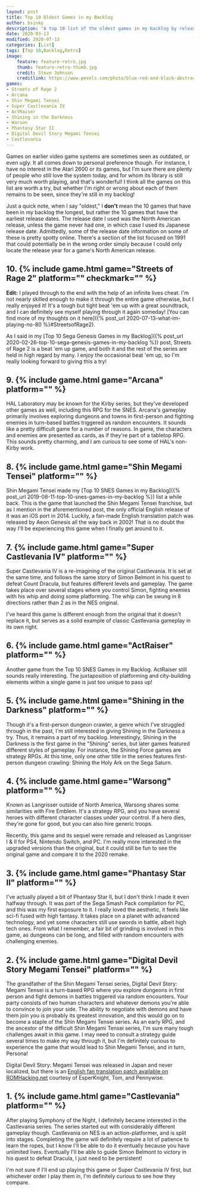 ```yaml
---
layout: post
title: Top 10 Oldest Games in my Backlog
author: bsinky
description: "A top 10 list of the oldest games in my backlog by release date."
date: 2020-03-13
modified: 2020-07-13
categories: [List]
tags: [Top 10,Backlog,Retro]
image:
    feature: feature-retro.jpg
    thumb: feature-retro-thumb.jpg
    credit: Steve Johnson
    creditlink: https://www.pexels.com/photo/blue-red-and-black-abstract-painting-2130475/
games:
- Streets of Rage 2
- Arcana
- Shin Megami Tensei
- Super Castlevania IV
- ActRaiser
- Shining in the Darkness
- Warson
- Phantasy Star II
- Digital Devil Story Megami Tensei
- Castlevania
---
```


Games on earlier video game systems are sometimes seen as outdated, or even
ugly. It all comes down to personal preference though. For instance, I have no
interest in the Atari 2600 or its games, but I'm sure there are plenty of people
who still love the system today, and for whom its library is still very much
worth playing, and that's wonderful! I think all the games on this list are
worth a try, but whether I'm right or wrong about each of them remains to be
seen, since they're still in my backlog!

<!--more-->

Just a quick note, when I say "oldest," I **don't** mean the 10 games that have
been in my backlog the longest, but rather the 10 games that have the earliest
release dates. The release date I used was the North American release, unless
the game never had one, in which case I used its Japanese release date.
Admittedly, some of the release date information on some of these is pretty
spotty online. There's a section of the list focused on 1991 that could
potentially be in the wrong order simply because I could only locate the release
year for a game's North American release.

## 10. {% include game.html game="Streets of Rage 2" platform="" checkmark="" %}

**Edit:** I played through to the end with the help of an infinite lives cheat.
I'm not nearly skilled enough to make it through the entire game otherwise, but
I really enjoyed it! It's a tough but tight beat 'em up with a great soundtrack,
and I can definitely see myself playing through it again someday! [You can find
more of my thoughts on it here]({% post_url 2020-07-13-what-im-playing-no-80
%}#StreetsofRage2).

As I said in my [Top 10 Sega Genesis Games in my Backlog]({% post_url
2020-02-26-top-10-sega-genesis-games-in-my-backlog %}) post, Streets of Rage 2
is a beat 'em up game, and both it and the rest of the series are held in high
regard by many. I enjoy the occasional beat 'em up, so I'm really looking
forward to giving this a try!

## 9. {% include game.html game="Arcana" platform="" %}

HAL Laboratory may be known for the Kirby series, but they've developed other
games as well, including this RPG for the SNES. Arcana's gameplay primarily
involves exploring dungeons and towns in first-person and fighting enemies in
turn-based battles triggered as random encounters. It sounds like a pretty
difficult game for a number of reasons. In game, the characters and enemies are
presented as cards, as if they're part of a tabletop RPG. This sounds pretty
charming, and I am curious to see some of HAL's non-Kirby work.

## 8. {% include game.html game="Shin Megami Tensei" platform="" %}

Shin Megami Tensei made my [Top 10 SNES Games in my Backlog]({% post_url
2019-08-11-top-10-snes-games-in-my-backlog %}) list a while back. This is the
game that launched the Shin Megami Tensei franchise, but as I mention in the
aforementioned post, the only official English release of it was an iOS port in 2014. Luckily, a fan-made English translation patch was released by Aeon Genesis
all the way back in 2002! That is no doubt the way I'll be experiencing this
game when I finally get around to it.

## 7. {% include game.html game="Super Castlevania IV" platform="" %}

Super Castlevania IV is a re-imagining of the original Castlevania. It is set at
the same time, and follows the same story of Simon Belmont in his quest to
defeat Count Dracula, but features different levels and gameplay. The game takes
place over several stages where you control Simon, fighting enemies with his
whip and doing some platforming. The whip can be swung in 8 directions rather
than 2 as in the NES original.

I've heard this game is different enough from the original that it doesn't
replace it, but serves as a solid example of classic Castlevania gameplay in its
own right.

## 6. {% include game.html game="ActRaiser" platform="" %}

Another game from the Top 10 SNES Games in my Backlog. ActRaiser still sounds
really interesting. The juxtaposition of platforming and city-building elements
within a single game is just too unique to pass up!

## 5. {% include game.html game="Shining in the Darkness" platform="" %}

Though it's a first-person dungeon crawler, a genre which I've struggled through
in the past, I'm still interested in giving Shining in the Darkness a try. Thus,
it remains a part of my backlog. Interestingly, Shining in the Darkness is the
first game in the "Shining" series, but later games featured different styles of
gameplay. For instance, the Shining Force games are strategy RPGs. At this time,
only one other title in the series features first-person dungeon crawling:
Shining the Holy Ark on the Sega Saturn.

## 4. {% include game.html game="Warsong" platform="" %}

Known as Langrisser outside of North America, Warsong shares some similarities
with Fire Emblem. It's a strategy RPG, and you have several heroes with
different character classes under your control. If a hero dies, they're gone for
good, but you can also hire generic troops.

Recently, this game and its sequel were remade and released as Langrisser I & II
for PS4, Nintendo Switch, and PC. I'm really more interested in the upgraded
versions than the original, but it could still be fun to see the original game
and compare it to the 2020 remake.

## 3. {% include game.html game="Phantasy Star II" platform="" %}

I've actually played a bit of Phantasy Star II, but I don't think I made it even
halfway through. It was part of the Sega Smash Pack compilation for PC, and this
was my first exposure to it. I really loved the aesthetic, it feels like sci-fi
fused with high fantasy. It takes place on a planet with advanced technology,
and yet some characters still use swords in battle, albeit high tech ones. From
what I remember, a fair bit of grinding is involved in this game, as dungeons
can be long, and filled with random encounters with challenging enemies.

## 2. {% include game.html game="Digital Devil Story Megami Tensei" platform="" %}

The grandfather of the Shin Megami Tensei series, Digital Devil Story: Megami
Tensei is a turn-based RPG where you explore dungeons in first person and fight
demons in battles triggered via random encounters. Your party consists of two
human characters and whatever demons you're able to convince to join your side.
The ability to negotiate with demons and have them join you is probably its
greatest innovation, and this would go on to become a staple of the Shin Megami
Tensei series. As an early RPG, and the ancestor of the difficult Shin Megami
Tensei series, I'm sure many tough challenges await in this game. I may need to
consult a strategy guide several times to make my way through it, but I'm
definitely curious to experience the game that would lead to Shin Megami Tensei,
and in turn, Persona!

Digital Devil Story: Megami Tensei was released in Japan and never localized,
but there is an [English fan translation patch available on
ROMHacking.net](https://www.romhacking.net/translations/2287/) courtesy of
EsperKnight, Tom, and Pennywise.

## 1. {% include game.html game="Castlevania" platform="" %}

After playing Symphony of the Night, I definitely became interested in the
Castlevania series. The series started out with considerably different gameplay
though. Castlevania on NES is an action-platformer, and is split into stages.
Completing the game will definitely require a lot of patience to learn the
ropes, but I know I'll be able to do it eventually because you have unlimited
lives. Eventually I'll be able to guide Simon Belmont to victory in his quest to
defeat Dracula, I just need to be persistent!

I'm not sure if I'll end up playing this game or Super Castlevania IV first, but
whichever order I play them in, I'm definitely curious to see how they compare.
